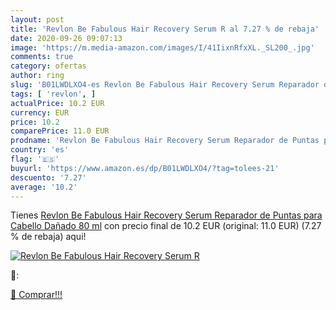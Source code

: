 ```yaml
---
layout: post
title: 'Revlon Be Fabulous Hair Recovery Serum R al 7.27 % de rebaja'
date: 2020-09-26 09:07:13
image: 'https://m.media-amazon.com/images/I/41IixnRfxXL._SL200_.jpg'
comments: true
category: ofertas
author: ring
slug: 'B01LWDLXO4-es Revlon Be Fabulous Hair Recovery Serum Reparador de Puntas...'
tags: [ 'revlon', ]
actualPrice: 10.2 EUR
currency: EUR
price: 10.2
comparePrice: 11.0 EUR
prodname: 'Revlon Be Fabulous Hair Recovery Serum Reparador de Puntas para Cabello Dañado 80 ml'
country: 'es'
flag: '🇪🇸'
buyurl: 'https://www.amazon.es/dp/B01LWDLXO4/?tag=tolees-21'
descuento: '7.27'
average: '10.2'
---
```


Tienes [Revlon Be Fabulous Hair Recovery Serum Reparador de Puntas para Cabello Dañado 80 ml](https://www.amazon.es/dp/B01LWDLXO4/?tag=tolees-21) con precio final de  10.2 EUR (original: 11.0 EUR) (7.27 %  de rebaja) aqui!

[![Revlon Be Fabulous Hair Recovery Serum R](https://m.media-amazon.com/images/I/41IixnRfxXL._SL200_.jpg)](https://www.amazon.es/dp/B01LWDLXO4/?tag=tolees-21)

🔎:


[🛒 Comprar!!!](https://www.amazon.es/dp/B01LWDLXO4/?tag=tolees-21)
